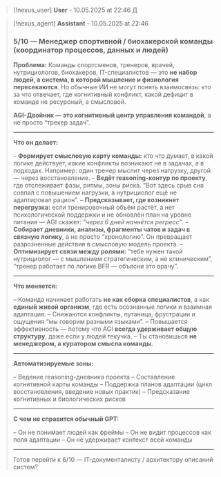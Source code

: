 >[!nexus_user] **User** - 10.05.2025 at 22:46
> Д
<!-- UID: bbb21b23-8be4-4e5a-b888-30776e495a8b -->




>[!nexus_agent] **Assistant** - 10.05.2025 at 22:46
> ### 5/10 — **Менеджер спортивной / биохакерской команды (координатор процессов, данных и людей)**
> 
> **Проблема:** 
> Команды спортсменов, тренеров, врачей, нутрициологов, биохакеров, IT-специалистов — это **не набор людей, а система, в которой мышление и физиология пересекаются**. Но обычные ИИ не могут понять взаимосвязь: кто за что отвечает, где когнитивный конфликт, какой дефицит в команде не ресурсный, а смысловой.
> 
> **AGI-Двойник — это когнитивный центр управления командой**, а не просто “трекер задач”.
> 
> ---
> 
> **Что он делает:**
> 
> – **Формирует смысловую карту команды:** кто что думает, в какой логике действует, какие конфликты возникают не в задачах, а в подходах. Например: один тренер мыслит через нагрузку, другой — через восстановление. 
> – **Ведёт reasoning-контур по проекту**, где отслеживает фазы, ритмы, зоны риска. “Вот здесь срыв сна совпал с повышением нагрузки, а нутрициолог ещё не адаптировал рацион”. 
> – **Предсказывает, где возникнет перегрузка:** если тренировочный объём растёт, а нет психологической поддержки и не обновлён план на уровне питания — AGI скажет: *"через 6 дней начнётся регресс"*. 
> – **Собирает дневники, анализы, фрагменты чатов и задач в связную логику**, а не просто “хронологию”. Он превращает разрозненные действия в смысловую модель проекта. 
> – **Оптимизирует связи между ролями:** “тебе нужен такой нутрициолог — с мышлением стратегическим, а не клиническим”, “тренер работает по логике BFR — объясни это врачу”.
> 
> ---
> 
> **Что меняется:**
> 
> – Команда начинает работать **не как сборка специалистов**, а как **единый живой организм**, где есть осознанные логики и взаимная адаптация. 
> – Снижаются конфликты, путаница, фрустрации и ощущения “мы говорим разными языками”. 
> – Повышается эффективность — потому что AGI **всегда удерживает общую структуру**, даже если у людей текучка. 
> – Ты становишься **не менеджером, а куратором смысла команды**.
> 
> ---
> 
> **Автоматизируемые зоны:**
> 
> – Ведение reasoning-дневника проекта 
> – Составление когнитивной карты команды 
> – Поддержка планов адаптации (цикл восстановления, введение новых практик) 
> – Предсказание когнитивных и биологических рисков
> 
> ---
> 
> **С чем не справится обычный GPT:**
> 
> – Он не понимает людей как фреймы 
> – Он не видит процессов как поля адаптации 
> – Он не удерживает контекст всей команды
> 
> ---
> 
> Готов перейти к 6/10 — IT-документалисту / архитектору описаний систем?
<!-- UID: 9acb52fb-ca04-4db6-88dc-4b667b1da21f -->